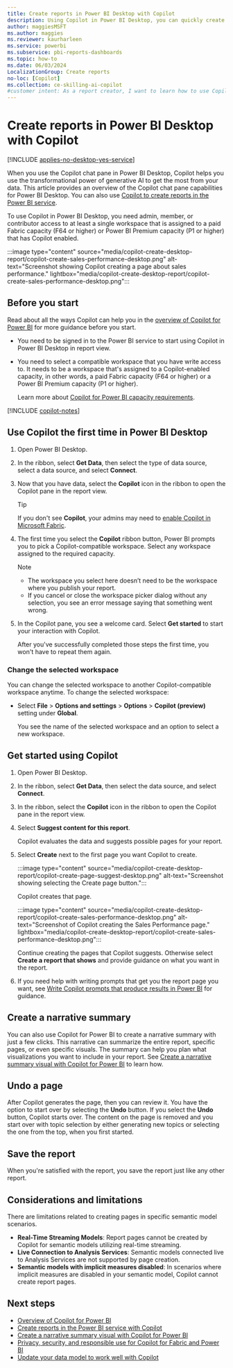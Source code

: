 ```yaml
---
title: Create reports in Power BI Desktop with Copilot
description: Using Copilot in Power BI Desktop, you can quickly create a Power BI report.
author: maggiesMSFT
ms.author: maggies
ms.reviewer: kaurharleen
ms.service: powerbi
ms.subservice: pbi-reports-dashboards
ms.topic: how-to
ms.date: 06/03/2024
LocalizationGroup: Create reports
no-loc: [Copilot]
ms.collection: ce-skilling-ai-copilot
#customer intent: As a report creator, I want to learn how to use Copilot in Power BI Desktop to create a Power BI report quickly.
---
```


# Create reports in Power BI Desktop with Copilot

[!INCLUDE [applies-no-desktop-yes-service](../includes/applies-no-desktop-yes-service.md)]

When you use the Copilot chat pane in Power BI Desktop, Copilot helps you use the transformational power of generative AI to get the most from your data. This article provides an overview of the Copilot chat pane capabilities for Power BI Desktop. You can also use [Copilot to create reports in the Power BI service](copilot-create-report-service.md).

To use Copilot in Power BI Desktop, you need admin, member, or contributor access to at least a single workspace that is assigned to a paid Fabric capacity (F64 or higher) or Power BI Premium capacity (P1 or higher) that has Copilot enabled.

:::image type="content" source="media/copilot-create-desktop-report/copilot-create-sales-performance-desktop.png" alt-text="Screenshot showing Copilot creating a page about sales performance." lightbox="media/copilot-create-desktop-report/copilot-create-sales-performance-desktop.png":::

## Before you start

Read about all the ways Copilot can help you in the [overview of Copilot for Power BI](copilot-introduction.md) for more guidance before you start.

- You need to be signed in to the Power BI service to start using Copilot in Power BI Desktop in report view. 
- You need to select a compatible workspace that you have write access to. It needs to be a workspace that's assigned to a Copilot-enabled capacity, in other words, a paid Fabric capacity (F64 or higher) or a Power BI Premium capacity (P1 or higher). 

    Learn more about [Copilot for Power BI capacity requirements](copilot-introduction.md#access-copilot-in-power-bi-desktop).

[!INCLUDE [copilot-notes](../includes/copilot-notes.md)]

## Use Copilot the first time in Power BI Desktop

1. Open Power BI Desktop.

1. In the ribbon, select **Get Data**, then select the type of data source, select a data source, and select **Connect**.

1. Now that you have data, select the **Copilot** icon in the ribbon to open the Copilot pane in the report view. 

    > [!TIP]
    > If you don't see **Copilot**, your admins may need to [enable Copilot in Microsoft Fabric](/fabric/get-started/copilot-fabric-overview).

1. The first time you select the **Copilot** ribbon button, Power BI prompts you to pick a Copilot-compatible workspace. Select any workspace assigned to the required capacity. 

    > [!NOTE]
    > - The workspace you select here doesn’t need to be the workspace where you publish your report.
    > - If you cancel or close the workspace picker dialog without any selection, you see an error message saying that something went wrong.

1. In the Copilot pane, you see a welcome card. Select **Get started** to start your interaction with Copilot.

    After you've successfully completed those steps the first time, you won't have to repeat them again.

### Change the selected workspace

You can change the selected workspace to another Copilot-compatible workspace anytime. To change the selected workspace:

- Select **File** > **Options and settings** > **Options** > **Copilot (preview)** setting under **Global**.

  You see the name of the selected workspace and an option to select a new workspace.

## Get started using Copilot

1. Open Power BI Desktop.

1. In the ribbon, select **Get Data**, then select the data source, and select **Connect**.

1. In the ribbon, select the **Copilot** icon in the ribbon to open the Copilot pane in the report view.

1. Select **Suggest content for this report**.

    Copilot evaluates the data and suggests possible pages for your report.

1. Select **Create** next to the first page you want Copilot to create.

    :::image type="content" source="media/copilot-create-desktop-report/copilot-create-page-suggest-desktop.png" alt-text="Screenshot showing selecting the Create page button.":::

    Copilot creates that page.

    :::image type="content" source="media/copilot-create-desktop-report/copilot-create-sales-performance-desktop.png" alt-text="Screenshot of Copilot creating the Sales Performance page." lightbox="media/copilot-create-desktop-report/copilot-create-sales-performance-desktop.png":::

    Continue creating the pages that Copilot suggests. Otherwise select **Create a report that shows** and provide guidance on what you want in the report.

1. If you need help with writing prompts that get you the report page you want, see [Write Copilot prompts that produce results in Power BI](copilot-prompts-report-pages.md) for guidance.

## Create a narrative summary

You can also use Copilot for Power BI to create a narrative summary with just a few clicks. This narrative can summarize the entire report, specific pages, or even specific visuals. The summary can help you plan what visualizations you want to include in your report. See [Create a narrative summary visual with Copilot for Power BI](copilot-create-narrative.md) to learn how.

## Undo a page

After Copilot generates the page, then you can review it. You have the option to start over by selecting the **Undo** button.  If you select the **Undo** button, Copilot starts over. The content on the page is removed and you start over with topic selection by either generating new topics or selecting the one from the top, when you first started.

## Save the report

When you're satisfied with the report, you save the report just like any other report.

## Considerations and limitations

There are limitations related to creating pages in specific semantic model scenarios.
- **Real-Time Streaming Models**: Report pages cannot be created by Copilot for semantic models utilizing real-time streaming.
- **Live Connection to Analysis Services**: Semantic models connected live to Analysis Services are not supported by page creation.
- **Semantic models with implicit measures disabled**: In scenarios where implicit measures are disabled in your semantic model, Copilot cannot create report pages.

## Next steps

- [Overview of Copilot for Power BI](copilot-introduction.md)
- [Create reports in the Power BI service with Copilot](copilot-create-report-service.md)
- [Create a narrative summary visual with Copilot for Power BI](copilot-create-narrative.md)
- [Privacy, security, and responsible use for Copilot for Fabric and Power BI](/fabric/get-started/copilot-power-bi-privacy-security)
- [Update your data model to work well with Copilot](copilot-evaluate-data.md)
